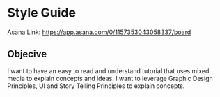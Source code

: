 # Style Guide

Asana Link: https://app.asana.com/0/1157353043058337/board


## Objecive
I want to have an easy to read and understand tutorial that uses mixed media to explain concepts and ideas. I want to leverage Graphic Design Principles, UI and Story Telling Principles to explain concepts.